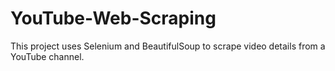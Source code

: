 # YouTube-Web-Scraping
This project uses Selenium and BeautifulSoup to scrape video details from a YouTube channel.
